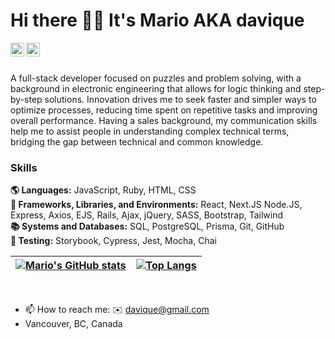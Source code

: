 # Hi there 🤙🏼 It's Mario AKA davique

<a href="https://twitter.com/davique0">
<img align="left" alt="Mario Gutierrez | Twitter" width="22px" src="https://cdn.simpleicons.org/twitter/#1DA1F2" />
</a>
<a href="https://www.linkedin.com/in/mario-d-gutierrez">
<img align="left" alt="Mario Gutierrez" width="22px" src="https://cdn.simpleicons.org/linkedin/#0A66C2" />
</a>
<br />

<br />


A full-stack developer focused on puzzles and problem solving, with a background in electronic engineering that allows for logic thinking and step-by-step solutions. Innovation drives me to seek faster and simpler ways to optimize processes, reducing time spent on repetitive tasks and improving overall performance. Having a sales background, my communication skills help me to assist people in understanding complex technical terms, bridging the gap between technical and common knowledge.

<!---
<img align="left" alt="Mario Gutierrez | Twitter" width="22px" src=https://cdn.simpleicons.org/html5/#E34F26 />
<img align="left" alt="Mario Gutierrez | Twitter" width="22px" src=https://cdn.simpleicons.org/javascript/#F7DF1E />
<img align="left" alt="Mario Gutierrez | Twitter" width="22px" src=https://cdn.simpleicons.org/nextdotjs/#FFF />

<br />

<br />
--->
### Skills
**🌎 Languages:** JavaScript, Ruby, HTML, CSS<br />
**🧮 Frameworks, Libraries, and Environments:** React, Next.JS Node.JS, Express, Axios, EJS, Rails, Ajax, jQuery, SASS, Bootstrap, Tailwind<br />
**📚 Systems and Databases:** SQL, PostgreSQL, Prisma, Git, GitHub<br />
**🧪 Testing:** Storybook, Cypress, Jest, Mocha, Chai<br />


| [![Mario's GitHub stats](https://github-readme-stats.vercel.app/api?username=davique0&show_icons=true&theme=github_dark&count_private=true)](https://github.com/anuraghazra/github-readme-stats) | [![Top Langs](https://github-readme-stats.vercel.app/api/top-langs/?username=davique0&layout=compact&theme=github_dark&count_private=true)](https://github.com/anuraghazra/github-readme-stats) |
| ------------- | ------------- |


<br />

- 📫 How to reach me: ✉️ <davique@gmail.com>
- Vancouver, BC, Canada



